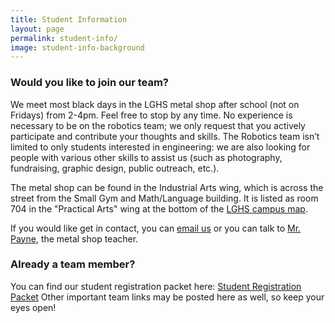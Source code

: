 ```yaml
---
title: Student Information
layout: page
permalink: student-info/
image: student-info-background
---
```


### Would you like to join our team?

We meet most black days in the LGHS metal shop after school (not on Fridays) from 2-4pm. Feel free to stop by any time. No experience is necessary to be on the robotics team; we only request that you actively participate and contribute your thoughts and skills. The Robotics team isn’t limited to only students interested in engineering: we are also looking for people with various other skills to assist us (such as photography, fundraising, graphic design, public outreach, etc.).

The metal shop can be found in the Industrial Arts wing, which is across the street from the Small Gym and Math/Language building.
It is listed as room 704 in the "Practical Arts" wing at the bottom of the [LGHS campus map](http://www.lghs.net/about/campusmap.jsp).

If you would like get in contact, you can [email us](mailto:contact@ironclaw972.org) or you can talk to [Mr. Payne](http://www.lghs.net/apps/pages/index.jsp?uREC_ID=323473&type=u), the metal shop teacher.

### Already a team member?

You can find our student registration packet here:
[Student Registration Packet](/files/student_registration_packet.pdf)
Other important team links may be posted here as well, so keep your eyes open!

